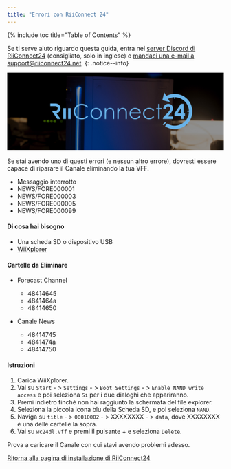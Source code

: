 ```yaml
---
title: "Errori con RiiConnect 24"
---
```


{% include toc title="Table of Contents" %}

Se ti serve aiuto riguardo questa guida, entra nel [server Discord di RiiConnect24](https://discord.gg/b4Y7jfD) (consigliato, solo in inglese) o [mandaci una e-mail a support@riiconnect24.net](mailto:support@riiconnect24.net).
{: .notice--info}

![RiiConnect24 Logo](/images/WiiRC24Logo.jpg)

Se stai avendo uno di questi errori (e nessun altro errore), dovresti essere capace di riparare il Canale eliminando la tua VFF.

+ Messaggio interrotto
+ NEWS/FORE000001
+ NEWS/FORE000003
+ NEWS/FORE000005
+ NEWS/FORE000099

#### Di cosa hai bisogno
* Una scheda SD o dispositivo USB
* [WiiXplorer](https://sourceforge.net/projects/wiixplorer/files/latest/download)

#### Cartelle da Eliminare

+ Forecast Channel
  + 48414645
  + 4841464a
  + 48414650

+ Canale News
  + 48414745
  + 4841474a
  + 48414750

#### Istruzioni

1. Carica WiiXplorer.
2. Vai su `Start` - > `Settings` - > `Boot Settings` - > ` Enable NAND write access ` e poi seleziona `Si` per i due dialoghi che appariranno.
3. Premi indietro finché non hai raggiunto la schermata del file explorer.
4. Seleziona la piccola icona blu della Scheda SD, e poi seleziona `NAND`.
5. Naviga su `title` - > `00010002` - > XXXXXXXX - > `data`, dove XXXXXXXX è una delle cartelle la sopra.
6. Vai su `wc24dl.vff` e premi il pulsante + e seleziona `Delete`.

Prova a caricare il Canale con cui stavi avendo problemi adesso.

[Ritorna alla pagina di installazione di RiiConnect24](riiconnect24)
